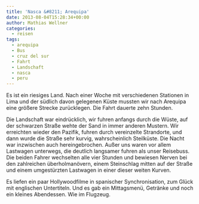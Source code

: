 ```yaml
---
title: 'Nasca &#8211; Arequipa'
date: 2013-08-04T15:28:34+00:00
author: Mathias Wellner
categories:
  - reisen
tags:
  - arequipa
  - Bus
  - cruz del sur
  - Fahrt
  - Landschaft
  - nasca
  - peru
---
```

Es ist ein riesiges Land. Nach einer Woche mit verschiedenen Stationen in Lima und der südlich davon gelegenen Küste mussten wir nach Arequipa eine größere Strecke zurücklegen. Die Fahrt dauerte zehn Stunden. 

Die Landschaft war eindrücklich, wir fuhren anfangs durch die Wüste, auf der schwarzen Straße wehte der Sand in immer anderen Mustern. Wir erreichten wieder den Pazifik, fuhren durch vereinzelte Strandorte, und dann wurde die Straße sehr kurvig, wahrscheinlich Steilküste. Die Nacht war inzwischen auch hereingebrochen. Außer uns waren vor allem Lastwagen unterwegs, die deutlich langsamer fuhren als unser Reisebuss. Die beiden Fahrer wechselten alle vier Stunden und bewiesen Nerven bei den zahlreichen überholmanövern, einem Steinschlag mitten auf der Straße und einem umgestürzten Lastwagen in einer dieser weiten Kurven. 

Es liefen ein paar Hollywoodfilme in spanischer Synchronisation, zum Glück mit englischen Untertiteln. Und es gab ein Mittagsmenü, Getränke und noch ein kleines Abendessen. Wie im Flugzeug.